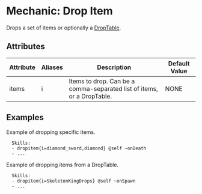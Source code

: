 Mechanic: Drop Item
===================

Drops a set of items or optionally a
[DropTable](/databases/drops/overview).

Attributes
----------

| Attribute | Aliases | Description                                                            | Default Value |
|-----------|---------|------------------------------------------------------------------------|---------------|
| items     | i       | Items to drop. Can be a comma-separated list of items, or a DropTable. | NONE          |

  

Examples
--------

Example of dropping specific items.

      Skills:
      - dropitem{i=diamond_sword,diamond} @self ~onDeath
      - ...

Example of dropping items from a DropTable.

      Skills:
      - dropitem{i=SkeletonKingDrops} @self ~onSpawn
      - ...
